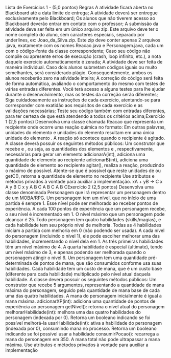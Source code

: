 Lista de Exercícios 1 - (5,0 pontos)
Regras
A atividade ficará aberta no Blackboard até a data limite de entrega;
A atividade deverá ser entregue exclusivamente pelo Blackboard;
Os alunos que não tiverem acesso ao Blackboard deverão entrar em contato com o
professor;
A submissão da atividade deve ser feita em um único arquivo zip. Este arquivo
deve ter o nome completo do aluno, sem caracteres especiais, separado por
underlines, ex: Joao_da_Silva.zip. Este zip deve conter apenas 2 arquivos
.java, exatamente com os nomes Reacao.java e Personagem.java, cada um
com o código-fonte da classe correspondente;
Caso seu código não compile ou apresente erros de execução (crash, loop infinito,
etc.), a nota daquele exercício automaticamente é zerada;
A atividade deve ser feita de maneira individual. Caso dois alunos submetam
códigos iguais ou muito semelhantes, será considerado plágio. Consequentemente,
ambos os alunos receberão zero na atividade inteira;
A correção do código será feita de forma automática, avaliando o comportamento
do mesmo com testes de várias entradas diferentes. Você terá acesso a alguns testes
para lhe ajudar durante o desenvolvimento, mas os testes da correção serão
diferentes;
Siga cuidadosamente as instruções de cada exercício, atentando-se para
corresponder com exatidão aos requisitos de cada exercício e as validações
necessárias;
Teste seu código também com entradas diferentes, para ter certeza de que está
atendendo a todos os critérios acima;Exercício 1 (2,5 pontos)
Desenvolva uma classe chamada Reacao que representa um recipiente onde ocorre uma
reação química no formato:
Em outras palavras, unidades do elemento e unidades do elemento resultam em
uma única unidade do elemento . A reação só acontece quando o recipiente é agitado.
A classe deverá possuir os seguintes métodos públicos:
Um construtor que recebe e , ou seja, as quantidades dos elementos e ,
respectivamente, necessárias para gerar um elemento
adicionarA(int), adiciona uma quantidade de elemento ao recipiente
adicionarB(int), adiciona uma quantidade de elemento ao recipiente
agitar(), realiza a reação, produzindo o máximo de possível. Atente-se que é
possível que reste unidades de ou
getC(), retorna a quantidade de elemento no recipiente
Use atributos e métodos privados à vontade para auxiliar a implementação.
xA + yB → C
x A y B
C
x y A B
C
A
B
C
A B
CExercício 2 (2,5 pontos)
Desenvolva uma classe denominada Personagem que irá representar um personagem
dentro de um MOBA/RPG.
Um personagem tem um nível, que no início de uma partida é sempre 1. Esse nível pode
ser melhorado ao receber pontos de experiência. A cada 100 pontos de experiência que
um personagem recebe, o seu nível é incrementado em 1. O nível máximo que um
personagem pode alcançar é 25.
Todo personagem tem quatro habilidades (skills/magias), e cada habilidade tem seu
próprio nível de melhoria. Todas as 4 habilidades iniciam a partida com melhoria em 0
(não podendo ser usada). A cada nível do personagem (incluindo o nível 1), ele pode
escolher melhorar uma das habilidades, incrementando o nível dela em 1. As três
primeiras habilidades têm um nível máximo de 4. A quarta habilidade é especial
(ultimate), tendo um nível máximo de 3, e apenas podendo ser melhorada quando o
personagem atingir o nível 6.
Um personagem tem uma quantidade pré-determinada de pontos de mana, que são
consumidos conforme usa suas habilidades. Cada habilidade tem um custo de mana, que
é um custo base (diferente para cada habilidade) multiplicado pelo nível atual daquela
habilidade.
A classe deverá possuir os seguintes métodos públicos:
Um construtor que recebe 5 argumentos, representando a quantidade de mana
máxima do personagem, seguido pela quantidade de mana base de cada uma das
quatro habilidades. A mana do personagem inicialmente é igual a mana máxima.
adicionarXP(int): adiciona uma quantidade de pontos de experiência ao
personagem
getNivel(): retorna o nível atual do personagem
melhorarHabilidade(int): melhora uma das quatro habilidades do
personagem (indexada por 0). Retorna um booleano indicando se foi possível
melhorá-la
usarHabilidade(int): ativa a habilidade do personagem (indexada por 0),
consumindo mana no processo. Retorna um booleano indicando se foi possível usar
a habilidade
consumirPocao(): recarrega a mana do personagem em 350. A mana total não
pode ultrapassar a mana máxima.
Use atributos e métodos privados à vontade para auxiliar a implementação

